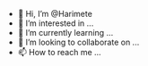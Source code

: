 - 👋 Hi, I’m @Harimete
- 👀 I’m interested in ...
- 🌱 I’m currently learning ...
- 💞️ I’m looking to collaborate on ...
- 📫 How to reach me ...

<!---
Harimete/Harimete is a ✨ special ✨ repository because its `README.md` (this file) appears on your GitHub profile.
You can click the Preview link to take a look at your changes.
--->
